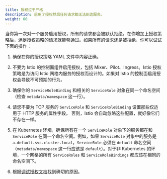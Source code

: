 ```yaml
---
title: 授权过于严格
description: 启用了授权然后任何请求都无法到达服务。
weight: 60
---
```


当你第一次对一个服务启用授权，所有的请求都会被默认拒绝。在你增加上授权策略后，满足授权策略的请求就能够通过。如果所有的请求还是被拒绝，你可以试试下面的操作：

1. 确保在你的授权策略 YAML 文件中内容正确。

1. 不要为 Istio 的控制面组件启用授权，包括 Mixer、Pilot、Ingress。Istio 授权策略是为访问 Istio 网格内服务的授权而设计的。如果对 Istio 的控制面启用授权会导致不可预期的行为。

1. 确保你的 `ServiceRoleBinding` 和相关的 `ServiceRole` 对象在同一个命名空间（检查 `metadata/namespace` 这一行）。

1. 请您不要为 TCP 服务的 `ServiceRole` 和 `ServiceRoleBinding` 设置那些仅适用于 HTTP 服务的属性字段。
否则，Istio 会自动忽略这些配置，就好像它们不存在一样。

1. 在 Kubernetes 环境，确保所有在一个 `ServiceRole` 对象下的服务都在和 `ServiceRole` 在同一个命名空间。例如，如果 `ServiceRole` 对象中的服务是 `a.default.svc.cluster.local`，`ServiceRole` 必须在 `default` 命名空间（`metadata/namespace` 这一行应该是 `default`）。对于非 Kubernetes 的环境，一个网格的所有 `ServiceRoles` 和 `ServiceRoleBindings` 都应该在相同的命名空间下。

1. 根据[调试授权文档](/zh/docs/ops/security/debugging-authorization/)找到确切的原因。
